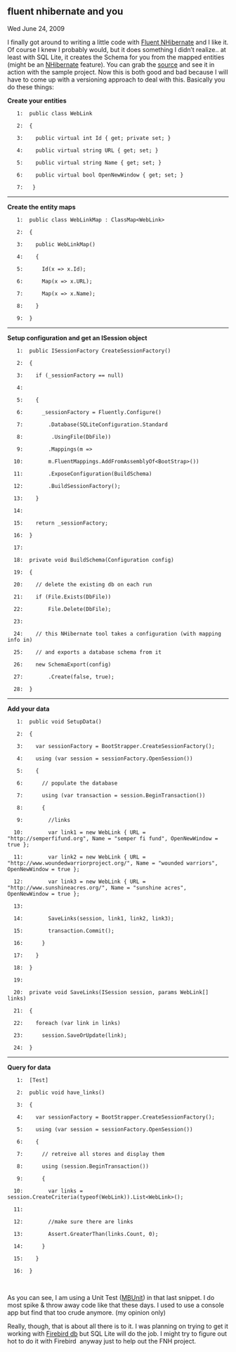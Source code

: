 
fluent nhibernate and you
-------------------------

Wed June 24, 2009

I finally got around to writing a little code with [Fluent
NHibernate](http://fluentnhibernate.org/) and I like it. Of course I
knew I probably would, but it does something I didn’t realize.. at least
with SQL Lite, it creates the Schema for you from the mapped entities
(might be an [NHibernate](https://www.hibernate.org/343.html) feature).
You can grab the
[source](http://wiki.fluentnhibernate.org/show/GettingStartedInstall)
and see it in action with the sample project. Now this is both good and
bad because I will have to come up with a versioning approach to deal
with this. Basically you do these things:

**Create your entities**

<div class="csharpcode">

``` {.alt}
   1:  public class WebLink
```

       2:  {

``` {.alt}
   3:    public virtual int Id { get; private set; }
```

       4:    public virtual string URL { get; set; }

``` {.alt}
   5:    public virtual string Name { get; set; }
```

       6:    public virtual bool OpenNewWindow { get; set; }

``` {.alt}
   7:   }
```

</div>

****

**Create the entity maps**

<div class="csharpcode">

``` {.alt}
   1:  public class WebLinkMap : ClassMap<WebLink>
```

       2:  {

``` {.alt}
   3:    public WebLinkMap()
```

       4:    {

``` {.alt}
   5:      Id(x => x.Id);
```

       6:      Map(x => x.URL);

``` {.alt}
   7:      Map(x => x.Name);
```

       8:    }

``` {.alt}
   9:  }
```

</div>

****

**Setup configuration and get an ISession object**

<div class="csharpcode">

``` {.alt}
   1:  public ISessionFactory CreateSessionFactory()
```

       2:  {

``` {.alt}
   3:    if (_sessionFactory == null)
```

       4:   

``` {.alt}
   5:    {
```

       6:      _sessionFactory = Fluently.Configure()

``` {.alt}
   7:        .Database(SQLiteConfiguration.Standard
```

       8:         .UsingFile(DbFile))

``` {.alt}
   9:        .Mappings(m =>
```

      10:        m.FluentMappings.AddFromAssemblyOf<BootStrap>())

``` {.alt}
  11:        .ExposeConfiguration(BuildSchema)
```

      12:        .BuildSessionFactory();

``` {.alt}
  13:    }
```

      14:   

``` {.alt}
  15:    return _sessionFactory;
```

      16:  }

``` {.alt}
  17:   
```

      18:  private void BuildSchema(Configuration config)

``` {.alt}
  19:  {
```

      20:    // delete the existing db on each run

``` {.alt}
  21:    if (File.Exists(DbFile))
```

      22:        File.Delete(DbFile);

``` {.alt}
  23:   
```

      24:    // this NHibernate tool takes a configuration (with mapping info in)

``` {.alt}
  25:    // and exports a database schema from it
```

      26:    new SchemaExport(config)

``` {.alt}
  27:        .Create(false, true);
```

      28:  }

</div>

****

**Add your data**

<div class="csharpcode">

``` {.alt}
   1:  public void SetupData()
```

       2:  {

``` {.alt}
   3:    var sessionFactory = BootStrapper.CreateSessionFactory();
```

       4:    using (var session = sessionFactory.OpenSession())

``` {.alt}
   5:    {
```

       6:      // populate the database

``` {.alt}
   7:      using (var transaction = session.BeginTransaction())
```

       8:      {

``` {.alt}
   9:        //links
```

      10:        var link1 = new WebLink { URL = "http://semperfifund.org", Name = "semper fi fund", OpenNewWindow = true };

``` {.alt}
  11:        var link2 = new WebLink { URL = "http://www.woundedwarriorproject.org/", Name = "wounded warriors", OpenNewWindow = true };
```

      12:        var link3 = new WebLink { URL = "http://www.sunshineacres.org/", Name = "sunshine acres", OpenNewWindow = true };

``` {.alt}
  13:   
```

      14:        SaveLinks(session, link1, link2, link3);

``` {.alt}
  15:        transaction.Commit();
```

      16:      }

``` {.alt}
  17:    }
```

      18:  }

``` {.alt}
  19:   
```

      20:  private void SaveLinks(ISession session, params WebLink[] links)

``` {.alt}
  21:  {
```

      22:    foreach (var link in links)

``` {.alt}
  23:      session.SaveOrUpdate(link);
```

      24:  }

</div>

****

**Query for data**

<div class="csharpcode">

``` {.alt}
   1:  [Test]
```

       2:  public void have_links()

``` {.alt}
   3:  {
```

       4:    var sessionFactory = BootStrapper.CreateSessionFactory();

``` {.alt}
   5:    using (var session = sessionFactory.OpenSession())
```

       6:    {

``` {.alt}
   7:      // retreive all stores and display them
```

       8:      using (session.BeginTransaction())

``` {.alt}
   9:      {
```

      10:        var links = session.CreateCriteria(typeof(WebLink)).List<WebLink>();

``` {.alt}
  11:   
```

      12:        //make sure there are links

``` {.alt}
  13:        Assert.GreaterThan(links.Count, 0);
```

      14:      }

``` {.alt}
  15:    }
```

      16:  }

</div>

 

As you can see, I am using a Unit Test ([MBUnit](http://mbunit.com/)) in
that last snippet. I do most spike & throw away code like that these
days. I used to use a console app but find that too crude anymore. (my
opinion only)

Really, though, that is about all there is to it. I was planning on
trying to get it working with [Firebird db](http://www.firebirdsql.org/)
but SQL Lite will do the job. I might try to figure out hot to do it
with Firebird  anyway just to help out the FNH project.
